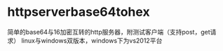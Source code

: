 # httpserverbase64tohex
简单的base64与16加密互转的http服务器，附测试客户端（支持post，get请求）
linux与windows双版本，windows下为vs2012平台
